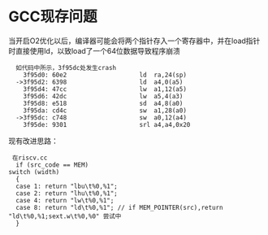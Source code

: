 # GCC现存问题
当开启O2优化以后，编译器可能会将两个指针存入一个寄存器中，并在load指针时直接使用ld，以致load了一个64位数据导致程序崩溃

      如代码中所示，3f95dc处发生crash
        3f95d0:	60e2                	ld	ra,24(sp)
      ->3f95d2:	6398                	ld	a4,0(a5)
        3f95d4:	47cc                	lw	a1,12(a5)
        3f95d6:	42dc                	lw	a5,4(a3)
        3f95d8:	e518                	sd	a4,8(a0)
        3f95da:	cd4c                	sw	a1,28(a0)
      ->3f95dc:	c748                	sw	a0,12(a4)
        3f95de:	9301                	srl	a4,a4,0x20

现有改进思路：
        
     在riscv.cc  
      if (src_code == MEM)
	switch (width)
	  {
	  case 1: return "lbu\t%0,%1";
	  case 2: return "lhu\t%0,%1";
	  case 4: return "lw\t%0,%1";
	  case 8: return "ld\t%0,%1"; // if MEM_POINTER(src),return "ld\t%0,%1;sext.w\t%0,%0" 尝试中
	  }

